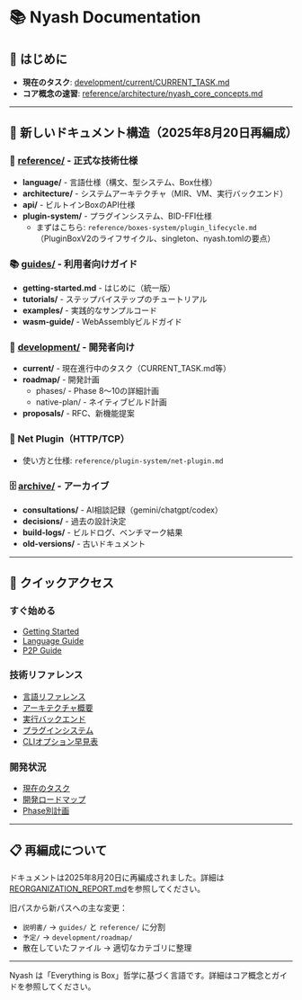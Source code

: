 # 📚 Nyash Documentation

## 🚀 はじめに
- **現在のタスク**: [development/current/CURRENT_TASK.md](development/current/CURRENT_TASK.md)
- **コア概念の速習**: [reference/architecture/nyash_core_concepts.md](reference/architecture/nyash_core_concepts.md)

---

## 📂 新しいドキュメント構造（2025年8月20日再編成）

### 📖 [reference/](reference/) - 正式な技術仕様
- **language/** - 言語仕様（構文、型システム、Box仕様）
- **architecture/** - システムアーキテクチャ（MIR、VM、実行バックエンド）
- **api/** - ビルトインBoxのAPI仕様
- **plugin-system/** - プラグインシステム、BID-FFI仕様
  - まずはこちら: `reference/boxes-system/plugin_lifecycle.md`（PluginBoxV2のライフサイクル、singleton、nyash.tomlの要点）

### 📚 [guides/](guides/) - 利用者向けガイド
- **getting-started.md** - はじめに（統一版）
- **tutorials/** - ステップバイステップのチュートリアル
- **examples/** - 実践的なサンプルコード
- **wasm-guide/** - WebAssemblyビルドガイド

### 🔧 [development/](development/) - 開発者向け
- **current/** - 現在進行中のタスク（CURRENT_TASK.md等）
- **roadmap/** - 開発計画
  - phases/ - Phase 8～10の詳細計画
  - native-plan/ - ネイティブビルド計画
- **proposals/** - RFC、新機能提案

### 🔌 Net Plugin（HTTP/TCP）
- 使い方と仕様: `reference/plugin-system/net-plugin.md`

### 🗄️ [archive/](archive/) - アーカイブ
- **consultations/** - AI相談記録（gemini/chatgpt/codex）
- **decisions/** - 過去の設計決定
- **build-logs/** - ビルドログ、ベンチマーク結果
- **old-versions/** - 古いドキュメント

---

## 🎯 クイックアクセス

### すぐ始める
- [Getting Started](guides/getting-started.md)
- [Language Guide](guides/language-guide.md)
- [P2P Guide](guides/p2p-guide.md)

### 技術リファレンス
- [言語リファレンス](reference/language/LANGUAGE_REFERENCE_2025.md)
- [アーキテクチャ概要](reference/architecture/TECHNICAL_ARCHITECTURE_2025.md)
- [実行バックエンド](reference/architecture/execution-backends.md)
- [プラグインシステム](reference/plugin-system/)
 - [CLIオプション早見表](tools/cli-options.md)

### 開発状況
- [現在のタスク](development/current/CURRENT_TASK.md)
- [開発ロードマップ](development/roadmap/)
- [Phase別計画](development/roadmap/phases/)

---

## 📋 再編成について
ドキュメントは2025年8月20日に再編成されました。詳細は[REORGANIZATION_REPORT.md](REORGANIZATION_REPORT.md)を参照してください。

旧パスから新パスへの主な変更：
- `説明書/` → `guides/` と `reference/` に分割
- `予定/` → `development/roadmap/`
- 散在していたファイル → 適切なカテゴリに整理

---

Nyash は「Everything is Box」哲学に基づく言語です。詳細はコア概念とガイドを参照してください。
